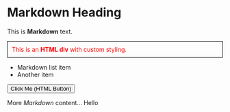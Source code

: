 # Markdown Heading  

This is **Markdown** text.  

<!DOCTYPE html>
<div style="color: red; border: 1px solid black; padding: 10px;">
    This is an <strong>HTML div</strong> with custom styling.
</div>  

- Markdown list item  
- Another item  

<button onclick="alert('Clicked!')">Click Me (HTML Button)</button>  

More *Markdown* content...
Hello 
